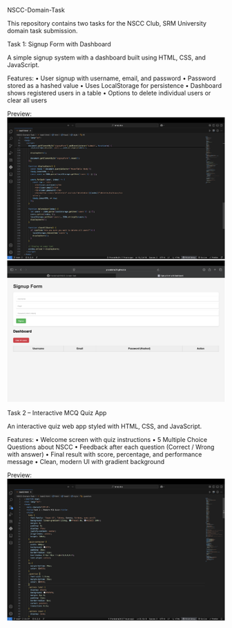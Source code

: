 NSCC-Domain-Task

This repository contains two tasks for the NSCC Club, SRM University domain task submission.


Task 1: Signup Form with Dashboard

A simple signup system with a dashboard built using HTML, CSS, and JavaScript.

Features:
	•	User signup with username, email, and password
	•	Password stored as a hashed value
	•	Uses LocalStorage for persistence
	•	Dashboard shows registered users in a table
	•	Options to delete individual users or clear all users

Preview: ![image alt](https://github.com/Prarabdha24/NSCC-Domain-Task/blob/71d6a8d20a0b81f51612d9ecedd9b0cddbc38fb4/task1code.png)
![image alt](https://github.com/Prarabdha24/NSCC-Domain-Task/blob/a7d4abc52dca531ad4cb420a21c665e09cd1ea2f/task1result.png)



Task 2 – Interactive MCQ Quiz App

An interactive quiz web app styled with HTML, CSS, and JavaScript.

Features:
	•	Welcome screen with quiz instructions
	•	5 Multiple Choice Questions about NSCC
	•	Feedback after each question (Correct / Wrong with answer)
	•	Final result with score, percentage, and performance message
	•	Clean, modern UI with gradient background

Preview: ![image alt](https://github.com/Prarabdha24/NSCC-Domain-Task/blob/ad5fcee8da65d060901dbb8f35a23ee34a0f2e79/task2code.png)

